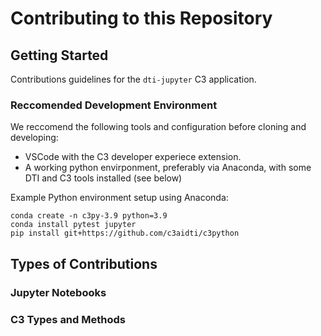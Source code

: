 # Contributing to this Repository
## Getting Started
Contributions guidelines for the `dti-jupyter` C3 application.
### Reccomended Development Environment
We reccomend the following tools and configuration before cloning and developing:
* VSCode with the C3 developer experiece extension.
* A working python envirponment, preferably via Anaconda, with some DTI and C3 tools installed (see below)

Example Python environment setup using Anaconda:
```
conda create -n c3py-3.9 python=3.9
conda install pytest jupyter
pip install git+https://github.com/c3aidti/c3python
```

## Types of Contributions

### Jupyter Notebooks

### C3 Types and Methods

